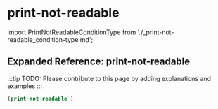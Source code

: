 # print-not-readable

import PrintNotReadableConditionType from './_print-not-readable_condition-type.md';

<PrintNotReadableConditionType />

## Expanded Reference: print-not-readable

:::tip
TODO: Please contribute to this page by adding explanations and examples
:::

```lisp
(print-not-readable )
```
